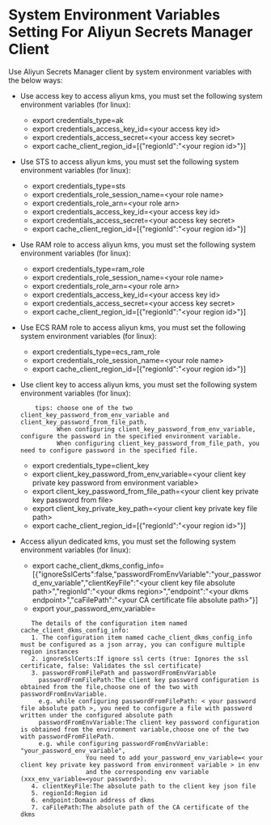 # System Environment Variables Setting For Aliyun Secrets Manager Client 

Use Aliyun Secrets Manager client by system environment variables with the below ways:

* Use access key to access aliyun kms, you must set the following system environment variables (for linux):

	- export credentials\_type=ak
	- export credentials\_access\_key\_id=\<your access key id>
	- export credentials\_access\_secret=\<your access key secret>
	- export cache\_client\_region\_id=[{"regionId":"\<your region id>"}]

* Use STS to access aliyun kms, you must set the following system environment variables (for linux):

	- export credentials\_type=sts
	- export credentials\_role\_session_name=\<your role name>
	- export credentials\_role\_arn=\<your role arn>
	- export credentials\_access\_key\_id=\<your access key id>
	- export credentials\_access\_secret=\<your access key secret>
	- export cache\_client\_region\_id=[{"regionId":"\<your region id>"}]

* Use RAM role to access aliyun kms, you must set the following system environment variables (for linux):

	- export credentials_type=ram\_role
	- export credentials\_role\_session\_name=\<your role name>
	- export credentials\_role\_arn=\<your role arn>
	- export credentials\_access\_key\_id=\<your access key id>
	- export credentials\_access\_secret=\<your access key secret>
	- export cache\_client\_region\_id=[{"regionId":"\<your region id>"}]

* Use ECS RAM role to access aliyun kms, you must set the following system environment variables (for linux):

	- export credentials\_type=ecs\_ram\_role
	- export credentials\_role\_session\_name=\<your role name>
	- export cache\_client\_region\_id=[{"regionId":"\<your region id>"}]

* Use client key to access aliyun kms, you must set the following system environment variables (for linux):
    ```
        tips: choose one of the two client_key_password_from_env_variable and client_key_password_from_file_path,
              When configuring client_key_password_from_env_variable, configure the password in the specified environment variable. 
              When configuring client_key_password_from_file_path, you need to configure password in the specified file.
    ```
	- export credentials\_type=client\_key
	- export client\_key\_password\_from\_env\_variable=\<your client key private key password from environment variable>
	- export client\_key\_password\_from\_file\_path=\<your client key private key password from file>
	- export client\_key\_private\_key\_path=\<your client key private key file path>
	- export cache\_client\_region\_id=[{"regionId":"\<your region id>"}]

* Access aliyun dedicated kms, you must set the following system environment variables (for linux):

    - export cache_client_dkms_config_info=[{"ignoreSslCerts":false,"passwordFromEnvVariable":"your_password_env_variable","clientKeyFile":"\<your client key file absolute path>","regionId":"\<your dkms region>","endpoint":"\<your dkms endpoint>","caFilePath":"\<your CA certificate file absolute path>"}]
    - export your_password_env_variable=<your password>
     ```
        The details of the configuration item named cache_client_dkms_config_info:
        1. The configuration item named cache_client_dkms_config_info must be configured as a json array, you can configure multiple region instances
        2. ignoreSslCerts:If ignore ssl certs (true: Ignores the ssl certificate, false: Validates the ssl certificate)
        3. passwordFromFilePath and passwordFromEnvVariable
          passwordFromFilePath:The client key password configuration is obtained from the file,choose one of the two with passwordFromEnvVariable.
          e.g. while configuring passwordFromFilePath: < your password file absolute path >, you need to configure a file with password written under the configured absolute path
          passwordFromEnvVariable:The client key password configuration is obtained from the environment variable,choose one of the two with passwordFromFilePath.
          e.g. while configuring passwordFromEnvVariable: "your_password_env_variable",
                       You need to add your_password_env_variable=< your client key private key password from environment variable > in env
                       and the corresponding env variable (xxx_env_variable=<your password>).
        4. clientKeyFile:The absolute path to the client key json file
        5. regionId:Region id
        6. endpoint:Domain address of dkms
  		7. caFilePath:The absolute path of the CA certificate of the dkms
    ```
    
    
  